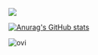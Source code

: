 ![](https://komarev.com/ghpvc/?username=sryu1&color=brightgreen)

[![Anurag's GitHub stats](https://github-readme-stats.vercel.app/api?username=sryu1&show_icons=true&theme=algolia&count_private=true)](https://github.com/anuraghazra/github-readme-stats)

<img src="https://github-readme-stats.vercel.app/api/top-langs?username=sryu1&show_icons=true&locale=en&layout=compact&theme=chartreuse-dark" alt="ovi" />
